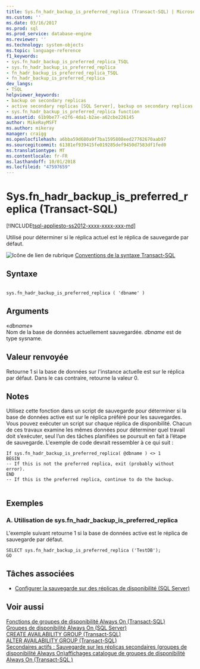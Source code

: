 ```yaml
---
title: Sys.fn_hadr_backup_is_preferred_replica (Transact-SQL) | Microsoft Docs
ms.custom: ''
ms.date: 03/16/2017
ms.prod: sql
ms.prod_service: database-engine
ms.reviewer: ''
ms.technology: system-objects
ms.topic: language-reference
f1_keywords:
- sys.fn_hadr_backup_is_preferred_replica_TSQL
- sys.fn_hadr_backup_is_preferred_replica
- fn_hadr_backup_is_preferred_replica_TSQL
- fn_hadr_backup_is_preferred_replica
dev_langs:
- TSQL
helpviewer_keywords:
- backup on secondary replicas
- active secondary replicas [SQL Server], backup on secondary replicas
- sys.fn_hadr_backup_is_preferred_replica function
ms.assetid: 61b9be77-e2f6-4da1-b2ae-a62cbe226145
author: MikeRayMSFT
ms.author: mikeray
manager: craigg
ms.openlocfilehash: a6bba59d680a9f7ba1595808eed27762670aab97
ms.sourcegitcommit: 61381ef939415fe019285def9450d7583df1fed0
ms.translationtype: MT
ms.contentlocale: fr-FR
ms.lasthandoff: 10/01/2018
ms.locfileid: "47597659"
---
```

# <a name="sysfnhadrbackupispreferredreplica--transact-sql"></a>Sys.fn_hadr_backup_is_preferred_replica (Transact-SQL)
[!INCLUDE[tsql-appliesto-ss2012-xxxx-xxxx-xxx-md](../../includes/tsql-appliesto-ss2012-xxxx-xxxx-xxx-md.md)]

  Utilisé pour déterminer si le réplica actuel est le réplica de sauvegarde par défaut.  
  
 ![Icône de lien de rubrique](../../database-engine/configure-windows/media/topic-link.gif "Icône lien de rubrique") [Conventions de la syntaxe Transact-SQL](../../t-sql/language-elements/transact-sql-syntax-conventions-transact-sql.md)  
  
## <a name="syntax"></a>Syntaxe  
  
```  
  
sys.fn_hadr_backup_is_preferred_replica ( 'dbname' )  
```  
  
## <a name="arguments"></a>Arguments  
 «*dbname*»  
 Nom de la base de données actuellement sauvegardée. *dbname* est de type sysname.  
  
## <a name="returns"></a>Valeur renvoyée  
 Retourne 1 si la base de données sur l'instance actuelle est sur le réplica par défaut. Dans le cas contraire, retourne la valeur 0.  
  
## <a name="remarks"></a>Notes  
 Utilisez cette fonction dans un script de sauvegarde pour déterminer si la base de données active est sur le réplica préféré pour les sauvegardes. Vous pouvez exécuter un script sur chaque réplica de disponibilité. Chacun de ces travaux examine les mêmes données pour déterminer quel travail doit s’exécuter, seul l’un des tâches planifiées se poursuit en fait à l’étape de sauvegarde. L'exemple de code devrait ressembler à ce qui suit :  
  
```  
If sys.fn_hadr_backup_is_preferred_replica( @dbname ) <> 1   
BEGIN  
-- If this is not the preferred replica, exit (probably without error).  
END  
-- If this is the preferred replica, continue to do the backup.  
  
```  
  
## <a name="examples"></a>Exemples  
  
### <a name="a-using-sysfnhadrbackupispreferredreplica"></a>A. Utilisation de sys.fn_hadr_backup_is_preferred_replica  
 L'exemple suivant retourne 1 si la base de données active est le réplica de sauvegarde par défaut.  
  
```  
SELECT sys.fn_hadr_backup_is_preferred_replica ('TestDB');  
GO  
```  
  
##  <a name="RelatedTasks"></a> Tâches associées  
  
-   [Configurer la sauvegarde sur des réplicas de disponibilité &#40;SQL Server&#41;](../../database-engine/availability-groups/windows/configure-backup-on-availability-replicas-sql-server.md)  
  
## <a name="see-also"></a>Voir aussi  
 [Fonctions de groupes de disponibilité Always On &#40;Transact-SQL&#41;](../../relational-databases/system-functions/always-on-availability-groups-functions-transact-sql.md)   
 [Groupes de disponibilité Always On &#40;SQL Server&#41;](../../database-engine/availability-groups/windows/always-on-availability-groups-sql-server.md)   
 [CREATE AVAILABILITY GROUP &#40;Transact-SQL&#41;](../../t-sql/statements/create-availability-group-transact-sql.md)   
 [ALTER AVAILABILITY GROUP &#40;Transact-SQL&#41;](../../t-sql/statements/alter-availability-group-transact-sql.md)   
 [Secondaires actifs : Sauvegarde sur les réplicas secondaires &#40;groupes de disponibilité Always On&#41;](../../database-engine/availability-groups/windows/active-secondaries-backup-on-secondary-replicas-always-on-availability-groups.md)[affichages catalogue de groupes de disponibilité Always On &#40;Transact-SQL    &#41;](../../relational-databases/system-catalog-views/always-on-availability-groups-catalog-views-transact-sql.md)  
  
  
